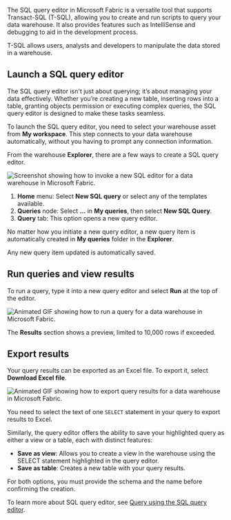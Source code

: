 The SQL query editor in Microsoft Fabric is a versatile tool that supports Transact-SQL (T-SQL), allowing you to create and run scripts to query your data warehouse. It also provides features such as IntelliSense and debugging to aid in the development process.

T-SQL allows users, analysts and developers to manipulate the data stored in a warehouse.

## Launch a SQL query editor

The SQL query editor isn't just about querying; it’s about managing your data effectively. Whether you’re creating a new table, inserting rows into a table, granting objects permission or executing complex queries, the SQL query editor is designed to make these tasks seamless.

To launch the SQL query editor, you need to select your warehouse asset from **My workspace**. This step connects to your data warehouse automatically, without you having to prompt any connection information.

From the warehouse **Explorer**, there are a few ways to create a SQL query editor.

![Screenshot showing how to invoke a new SQL editor for a data warehouse in Microsoft Fabric.](https://learn.microsoft.com/en-us/training/wwl-data-ai/query-data-warehouse-microsoft-fabric/media/2-sql-editor.png)

1. **Home** menu: Select **New SQL query** or select any of the templates available.
2. **Queries** node: Select **...** in **My queries**, then select **New SQL Query**.
3. **Query** tab: This option opens a new query editor.

No matter how you initiate a new query editor, a new query item is automatically created in **My queries** folder in the **Explorer**.

Any new query item updated is automatically saved.

## Run queries and view results

To run a query, type it into a new query editor and select **Run** at the top of the editor.

![Animated GIF showing how to run a query for a data warehouse in Microsoft Fabric.](https://learn.microsoft.com/en-us/training/wwl-data-ai/query-data-warehouse-microsoft-fabric/media/2-query-editor.gif)

The **Results** section shows a preview, limited to 10,000 rows if exceeded.

## Export results

Your query results can be exported as an Excel file. To export it, select **Download Excel file**.

![Animated GIF showing how to export query results for a data warehouse in Microsoft Fabric.](https://learn.microsoft.com/en-us/training/wwl-data-ai/query-data-warehouse-microsoft-fabric/media/2-export-query.gif)

You need to select the text of one `SELECT` statement in your query to export results to Excel.

Similarly, the query editor offers the ability to save your highlighted query as either a view or a table, each with distinct features:

- **Save as view**: Allows you to create a view in the warehouse using the SELECT statement highlighted in the query editor.
- **Save as table**: Creates a new table with your query results.

For both options, you must provide the schema and the name before confirming the creation.

To learn more about SQL query editor, see [Query using the SQL query editor](https://learn.microsoft.com/en-us/fabric/data-warehouse/sql-query-editor).